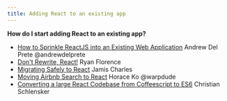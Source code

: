 ```yaml
---
title: Adding React to an existing app
---
```


**How do I start adding React to an existing app?**

* [How to Sprinkle ReactJS into an Existing Web Application](https://scotch.io/tutorials/how-to-sprinkle-reactjs-into-an-existing-web-application) Andrew Del Prete @andrewdelprete
* [Don't Rewrite, React!](https://www.youtube.com/watch?v=BF58ZJ1ZQxY) Ryan Florence
* [Migrating Safely to React](https://www.youtube.com/watch?v=sXDZBxbRRag&list=PLNBNS7NRGKMG3uLrm5fgY02hJ87Wzb4IU&index=1) Jamis Charles
* [Moving Airbnb Search to React](https://medium.com/airbnb-engineering/moving-airbnb-search-to-react-b85b815e166c#.d79q3kz2w) Horace Ko @warpdude
* [Converting a large React Codebase from Coffeescript to ES6](https://blog.bugsnag.com/converting-a-large-react-codebase-from-coffeescript-to-es6) Christian Schlensker